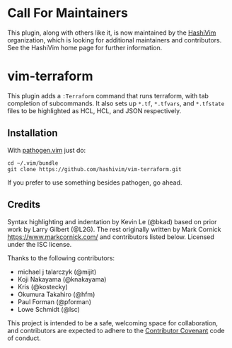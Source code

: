 # Call For Maintainers

This plugin, along with others like it, is now maintained by the
[HashiVim](http://hashivim.github.io/) organization, which is looking for
additional maintainers and contributors. See the HashiVim home page for
further information.

# vim-terraform

This plugin adds a `:Terraform` command that runs terraform, with tab completion
of subcommands. It also sets up `*.tf`, `*.tfvars`, and `*.tfstate` files to be
highlighted as HCL, HCL, and JSON respectively.

## Installation

With [pathogen.vim](https://github.com/tpope/vim-pathogen) just do:

    cd ~/.vim/bundle
    git clone https://github.com/hashivim/vim-terraform.git

If you prefer to use something besides pathogen, go ahead.

## Credits

Syntax highlighting and indentation by Kevin Le (@bkad) based on prior work by
Larry Gilbert (@L2G). The rest originally written by Mark Cornick
<https://www.markcornick.com/> and contributors listed below. Licensed under the
ISC license.

Thanks to the following contributors:

-   michael j talarczyk (@mijit)
-   Koji Nakayama (@knakayama)
-   Kris (@kostecky)
-   Okumura Takahiro (@hfm)
-   Paul Forman (@pforman)
-   Lowe Schmidt (@lsc)

This project is intended to be a safe, welcoming space for collaboration, and
contributors are expected to adhere to the [Contributor
Covenant](http://contributor-covenant.org) code of conduct.
